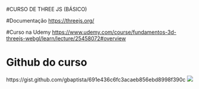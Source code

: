 #CURSO DE THREE JS (BÁSICO)

#Documentação
https://threejs.org/

#Curso na Udemy
https://www.udemy.com/course/fundamentos-3d-threejs-webgl/learn/lecture/25458072#overview

<h1>Github do curso</h1>
https://gist.github.com/gbaptista/691e436c6fc3acaeb856ebd8998f390c

<img src="https://blog.logrocket.com/wp-content/uploads/2022/01/three-js-water-example.png">
